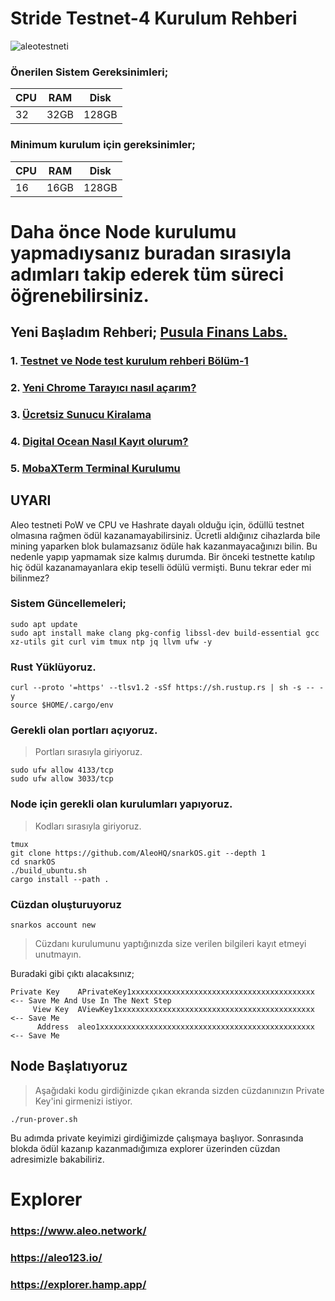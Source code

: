 # Stride Testnet-4 Kurulum Rehberi

![aleotestneti](https://user-images.githubusercontent.com/111747226/205493015-7cd14371-e7cf-4c89-8fab-6e8f5ec8eacc.png)


### Önerilen Sistem Gereksinimleri;

|CPU | RAM  | Disk  | 
|----|------|----------|
|  32| 32GB  | 128GB    |

### Minimum kurulum için gereksinimler;
|CPU | RAM  | Disk  | 
|----|------|----------|
|  16| 16GB  | 128GB    |
 # Daha önce Node kurulumu yapmadıysanız buradan sırasıyla adımları takip ederek tüm süreci öğrenebilirsiniz.
  ## Yeni Başladım Rehberi; [Pusula Finans Labs.](https://www.labs.pusulafinans.com/category/rehber/)
  ### 1. [Testnet ve Node test kurulum rehberi Bölüm-1](https://www.labs.pusulafinans.com/2022/08/23/testnet-ve-node-kurulum-rehberi/)
  ### 2. [Yeni Chrome Tarayıcı nasıl açarım?](https://www.labs.pusulafinans.com/2022/08/23/yeni-chrome-tarayici-nasil-acarim/)
  ### 3. [Ücretsiz Sunucu Kiralama](https://www.labs.pusulafinans.com/2022/08/23/nasil-ucretsiz-sunucu-kiralarim/)
  ### 4. [Digital Ocean Nasıl Kayıt olurum?](https://www.labs.pusulafinans.com/2022/08/23/digital-oceana-nasil-kayit-olabilirim/)
  ### 5. [MobaXTerm Terminal Kurulumu](https://www.labs.pusulafinans.com/2022/08/23/mobaxterm-terminal-kurulumu/)
  
## UYARI

Aleo testneti PoW ve CPU ve Hashrate dayalı olduğu için, ödüllü testnet olmasına rağmen ödül kazanamayabilirsiniz. Ücretli aldığınız cihazlarda bile mining yaparken blok bulamazsanız ödüle hak kazanmayacağınızı bilin. Bu nedenle yapıp yapmamak size kalmış durumda. Bir önceki testnette katılıp hiç ödül kazanamayanlara ekip teselli ödülü vermişti. Bunu tekrar eder mi bilinmez? 

### Sistem Güncellemeleri;

```
sudo apt update
sudo apt install make clang pkg-config libssl-dev build-essential gcc xz-utils git curl vim tmux ntp jq llvm ufw -y
```

### Rust Yüklüyoruz.

```
curl --proto '=https' --tlsv1.2 -sSf https://sh.rustup.rs | sh -s -- -y
source $HOME/.cargo/env
```

### Gerekli olan portları açıyoruz.
> Portları sırasıyla giriyoruz.

```
sudo ufw allow 4133/tcp
sudo ufw allow 3033/tcp
```

### Node için gerekli olan kurulumları yapıyoruz.
> Kodları sırasıyla giriyoruz.
```
tmux
git clone https://github.com/AleoHQ/snarkOS.git --depth 1
cd snarkOS
./build_ubuntu.sh
cargo install --path .
```
### Cüzdan oluşturuyoruz

```
snarkos account new
```

> Cüzdanı kurulumunu yaptığınızda size verilen bilgileri kayıt etmeyi unutmayın.

Buradaki gibi çıktı alacaksınız;
```
Private Key    APrivateKey1xxxxxxxxxxxxxxxxxxxxxxxxxxxxxxxxxxxxxxxxx  <-- Save Me And Use In The Next Step
     View Key  AViewKey1xxxxxxxxxxxxxxxxxxxxxxxxxxxxxxxxxxxxxxxxxxxx  <-- Save Me
      Address  aleo1xxxxxxxxxxxxxxxxxxxxxxxxxxxxxxxxxxxxxxxxxxxxxxxx  <-- Save Me 
```
## Node Başlatıyoruz
> Aşağıdaki kodu girdiğinizde çıkan ekranda sizden cüzdanınızın Private Key'ini girmenizi istiyor.
```
./run-prover.sh
```
Bu adımda private keyimizi girdiğimizde çalışmaya başlıyor. Sonrasında blokda ödül kazanıp kazanmadığımıza explorer üzerinden cüzdan adresimizle bakabiliriz.

# Explorer
### https://www.aleo.network/
### https://aleo123.io/
### https://explorer.hamp.app/

